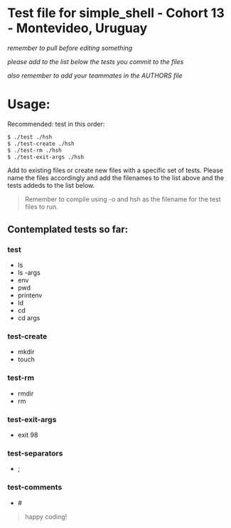 # Test file for simple_shell - Cohort 13 - Montevideo, Uruguay
*remember to pull before editing something*

*please add to the list below the tests you commit to the files*

*also remember to add your teammates in the AUTHORS file*

# Usage: 
Recommended: test in this order:
``` sh
$ ./test ./hsh
$ ./test-create ./hsh
$ ./test-rm ./hsh
$ ./test-exit-args ./hsh
```
Add to existing files or create new files with a specific set of tests. Please name the files accordingly and add the filenames to the list above and the tests addeds to the list below.

> Remember to compile using -o and hsh as the filename for the test files to run. 

## Contemplated tests so far:
### test
- ls
- ls -args
- env
- pwd
- printenv
- ld
- cd
- cd args

### test-create
- mkdir
- touch

### test-rm
- rmdir
- rm

### test-exit-args
 - exit 98

### test-separators
- ;

### test-comments
- \#

> happy coding!
